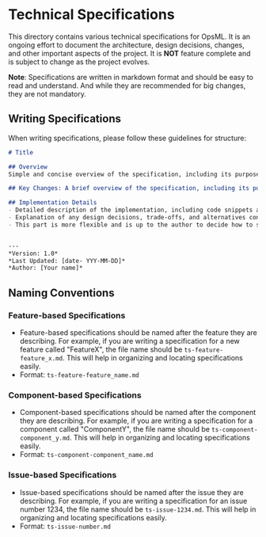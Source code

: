 # Technical Specifications

This directory contains various technical specifications for OpsML. It is an ongoing effort to document the architecture, design decisions, changes, and other important aspects of the project. It is **NOT** feature complete and is subject to change as the project evolves.

**Note**: Specifications are written in markdown format and should be easy to read and understand. And while they are recommended for big changes, they are not mandatory.

## Writing Specifications

When writing specifications, please follow these guidelines for structure:

```markdown
# Title

## Overview
Simple and concise overview of the specification, including its purpose and scope.

## Key Changes: A brief overview of the specification, including its purpose and scope.

## Implementation Details
- Detailed description of the implementation, including code snippets and examples.
- Explanation of any design decisions, trade-offs, and alternatives considered.
- This part is more flexible and is up to the author to decide how to structure it as long as it is clear and easy to understand.


---
*Version: 1.0*  
*Last Updated: [date- YYY-MM-DD]*  
*Author: [Your name]*
```

## Naming Conventions

### Feature-based Specifications
- Feature-based specifications should be named after the feature they are describing. For example, if you are writing a specification for a new feature called "FeatureX", the file name should be `ts-feature-feature_x.md`. This will help in organizing and locating specifications easily.
- Format: `ts-feature-feature_name.md`

### Component-based Specifications
- Component-based specifications should be named after the component they are describing. For example, if you are writing a specification for a component called "ComponentY", the file name should be `ts-component-component_y.md`. This will help in organizing and locating specifications easily.
- Format: `ts-component-component_name.md`


### Issue-based Specifications
- Issue-based specifications should be named after the issue they are describing. For example, if you are writing a specification for an issue number 1234, the file name should be `ts-issue-1234.md`. This will help in organizing and locating specifications easily.
- Format: `ts-issue-number.md`